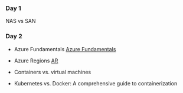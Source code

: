 ### Day 1

NAS vs SAN
[](https://www.backblaze.com/blog/whats-the-diff-nas-vs-san/)

### Day 2

- Azure Fundamentals
[Azure Fundamentals](https://learn.microsoft.com/en-us/credentials/certifications/azure-fundamentals/?practice-assessment-type=certification)

- Azure Regions
[AR](https://cswsolutions.com/blog/posts/2021/september/azure-regions-what-they-are-why-they-matter/)

- Containers vs. virtual machines
[](https://www.atlassian.com/microservices/cloud-computing/containers-vs-vms)

- Kubernetes vs. Docker: A comprehensive guide to containerization

[](https://www.atlassian.com/microservices/microservices-architecture/kubernetes-vs-docker)

[](https://www.paloaltonetworks.ca/cyberpedia/kubernetes-docker)




